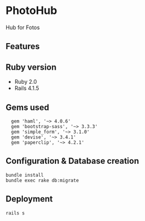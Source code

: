 # PhotoHub
Hub for Fotos

## Features


## Ruby version
- Ruby 2.0
- Rails 4.1.5

## Gems used
```
  gem 'haml', '~> 4.0.6'
  gem 'bootstrap-sass', '~> 3.3.3'
  gem 'simple_form', '~> 3.1.0'
  gem 'devise', '~> 3.4.1'
  gem 'paperclip', '~> 4.2.1'
```

## Configuration & Database creation
```
bundle install
bundle exec rake db:migrate
```

## Deployment
```
rails s
```